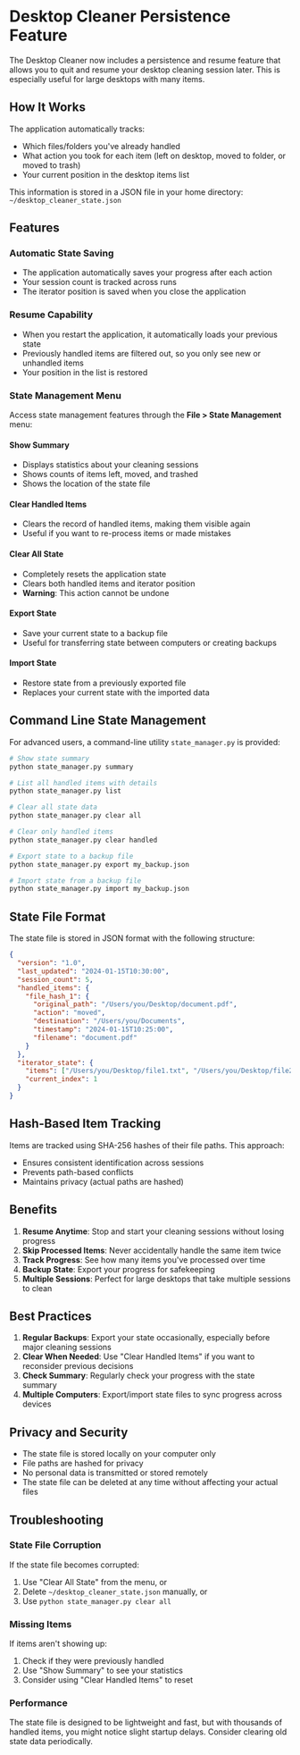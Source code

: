# Desktop Cleaner Persistence Feature

The Desktop Cleaner now includes a persistence and resume feature that allows you to quit and resume your desktop cleaning session later. This is especially useful for large desktops with many items.

## How It Works

The application automatically tracks:
- Which files/folders you've already handled
- What action you took for each item (left on desktop, moved to folder, or moved to trash)
- Your current position in the desktop items list

This information is stored in a JSON file in your home directory: `~/desktop_cleaner_state.json`

## Features

### Automatic State Saving
- The application automatically saves your progress after each action
- Your session count is tracked across runs
- The iterator position is saved when you close the application

### Resume Capability
- When you restart the application, it automatically loads your previous state
- Previously handled items are filtered out, so you only see new or unhandled items
- Your position in the list is restored

### State Management Menu
Access state management features through the **File > State Management** menu:

#### Show Summary
- Displays statistics about your cleaning sessions
- Shows counts of items left, moved, and trashed
- Shows the location of the state file

#### Clear Handled Items
- Clears the record of handled items, making them visible again
- Useful if you want to re-process items or made mistakes

#### Clear All State
- Completely resets the application state
- Clears both handled items and iterator position
- **Warning**: This action cannot be undone

#### Export State
- Save your current state to a backup file
- Useful for transferring state between computers or creating backups

#### Import State
- Restore state from a previously exported file
- Replaces your current state with the imported data

## Command Line State Management

For advanced users, a command-line utility `state_manager.py` is provided:

```bash
# Show state summary
python state_manager.py summary

# List all handled items with details
python state_manager.py list

# Clear all state data
python state_manager.py clear all

# Clear only handled items
python state_manager.py clear handled

# Export state to a backup file
python state_manager.py export my_backup.json

# Import state from a backup file
python state_manager.py import my_backup.json
```

## State File Format

The state file is stored in JSON format with the following structure:

```json
{
  "version": "1.0",
  "last_updated": "2024-01-15T10:30:00",
  "session_count": 5,
  "handled_items": {
    "file_hash_1": {
      "original_path": "/Users/you/Desktop/document.pdf",
      "action": "moved",
      "destination": "/Users/you/Documents",
      "timestamp": "2024-01-15T10:25:00",
      "filename": "document.pdf"
    }
  },
  "iterator_state": {
    "items": ["/Users/you/Desktop/file1.txt", "/Users/you/Desktop/file2.jpg"],
    "current_index": 1
  }
}
```

## Hash-Based Item Tracking

Items are tracked using SHA-256 hashes of their file paths. This approach:
- Ensures consistent identification across sessions
- Prevents path-based conflicts
- Maintains privacy (actual paths are hashed)

## Benefits

1. **Resume Anytime**: Stop and start your cleaning sessions without losing progress
2. **Skip Processed Items**: Never accidentally handle the same item twice
3. **Track Progress**: See how many items you've processed over time
4. **Backup State**: Export your progress for safekeeping
5. **Multiple Sessions**: Perfect for large desktops that take multiple sessions to clean

## Best Practices

1. **Regular Backups**: Export your state occasionally, especially before major cleaning sessions
2. **Clear When Needed**: Use "Clear Handled Items" if you want to reconsider previous decisions
3. **Check Summary**: Regularly check your progress with the state summary
4. **Multiple Computers**: Export/import state files to sync progress across devices

## Privacy and Security

- The state file is stored locally on your computer only
- File paths are hashed for privacy
- No personal data is transmitted or stored remotely
- The state file can be deleted at any time without affecting your actual files

## Troubleshooting

### State File Corruption
If the state file becomes corrupted:
1. Use "Clear All State" from the menu, or
2. Delete `~/desktop_cleaner_state.json` manually, or
3. Use `python state_manager.py clear all`

### Missing Items
If items aren't showing up:
1. Check if they were previously handled
2. Use "Show Summary" to see your statistics
3. Consider using "Clear Handled Items" to reset

### Performance
The state file is designed to be lightweight and fast, but with thousands of handled items, you might notice slight startup delays. Consider clearing old state data periodically.
